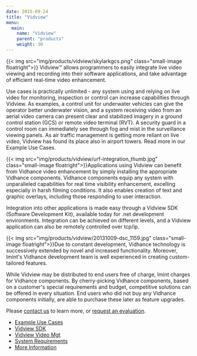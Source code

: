 ```yaml
---
date: 2015-09-24
title: "Vidview"
menu:
  main:
    name: "Vidview"
    parent: "products"
    weight: 30
---
```

{{< img src="img/products/vidview/skylarkgcs.png" class="small-image floatright">}}
Vidview™ allows programmers to easily integrate live video viewing and recording into their software applications, and take advantage of efficient real-time video enhancement.

Use cases is practically unlimited - any system using and relying on live video for monitoring, inspection or control can increase capabilities through Vidview. As examples, a control unit for underwater vehicles can give the operator better underwater vision, and a system receiving video from an aerial video camera can present clear and stabilized imagery in a ground control station (GCS) or remote video terminal (RVT). A security guard in a control room can immediately see through fog and mist in the surveillance viewing panels. As air traffic management is getting more reliant on live video, Vidview has found its place also in airport towers. Read more in our Example Use Cases.
<!--more-->

{{< img src="img/products/vidview/urf-integration_thumb.jpg" class="small-image floatright">}}Applications using Vidview can benefit from Vidhance video enhancement by simply installing the appropriate Vidhance components. Vidhance components equip any system with unparalleled capabilities for real time visibility enhancement, excelling especially in harsh filming conditions. It also enables creation of text and graphic overlays, including those responding to user interaction.

Integration into other applications is made easy through a Vidview SDK (Software Development Kit), available today for .net development environments. Integration can be achieved on different levels, and a Vidview application can also be remotely controlled over tcp/ip.


{{< img src="img/products/vidview/20131009-dsc_1159.jpg" class="small-image floatright">}}Due to constant development, Vidhance technology is successively extended by novel and increased functionality. Moreover, Imint's Vidhance development team is well experienced in creating custom-tailored features.

While Vidview may be distributed to end users free of charge, Imint charges for Vidhance components. By cherry-picking Vidhance components, based on a customer's special requirements and budget, competitive solutions can be offered in every situation. End users who did not buy any Vidhance components initially, are able to purchase these later as feature upgrades.

Please [contact us](/imint.se/about/contact "Contact") to learn more, or [request an evaluation](/imint.se/form/evaluation-request "Evaluation Request").

- [Example Use Cases](/imint.se/vidview/example-use-cases "Example Use Cases")
- [Vidview SDK](/imint.se/vidview/vidview-sdk "Vidview SDK")
- [Vidview Video Mgt](/imint.se/vidview/vidview-video-mgt "Vidview Video Mgt")
- [System Requirements](/imint.se/vidview/system-requirements "System Requirements")
- [More Information](/imint.se/vidview/more-information "More Information")

